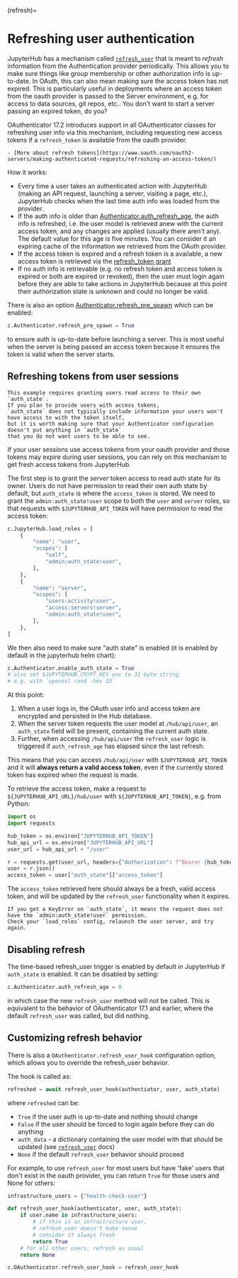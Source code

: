 (refresh)=

# Refreshing user authentication

JupyterHub has a mechanism called [`refresh_user`](inv:jupyterhub:py:method#jupyterhub.auth.Authenticator.refresh_user) that is meant to _refresh_ information from the Authentication provider periodically.
This allows you to make sure things like group membership or other authorization info is up-to-date.
In OAuth, this can also mean making sure the access token has not expired.
This is particularly useful in deployments where an access token from the oauth provider is passed to the Server environment,
e.g. for access to data sources, git repos, etc..
You don't want to start a server passing an expired token, do you?

OAuthenticator 17.2 introduces support in all OAuthenticator classes for refreshing user info via this mechanism, including requesting new access tokens if a `refresh_token` is available from the oauth provider.

```{seealso}
- [More about refresh tokens](https://www.oauth.com/oauth2-servers/making-authenticated-requests/refreshing-an-access-token/)
```

How it works:

- Every time a user takes an authenticated action with JupyterHub
  (making an API request, launching a server, visiting a page, etc.),
  JupyterHub checks when the last time auth info was loaded from the provider.
- If the auth info is older than [Authenticator.auth_refresh_age](inv:jupyterhub:py:attribute#jupyterhub.auth.Authenticator.auth_refresh_age), the auth info is refreshed,
  i.e. the user model is retrieved anew with the current access token, and any changes are applied (usually there aren't any).
  The default value for this age is five minutes.
  You can consider it an expiring cache of the information we retrieved from the OAuth provider.
- If the access token is expired and a refresh token is a available,
  a new access token is retrieved via the [refresh_token grant](https://www.oauth.com/oauth2-servers/making-authenticated-requests/refreshing-an-access-token/)
- If no auth info is retrievable (e.g. no refresh token and access token is expired or both are expired or revoked),
  then the user must login again before they are able to take actions in JupyterHub
  because at this point their authorization state is unknown and could no longer be valid.

There is also an option [Authenticator.refresh_pre_spawn](inv:jupyterhub:py:attribute#jupyterhub.auth.Authenticator.refresh_pre_spawn) which can be enabled:

```python
c.Authenticator.refresh_pre_spawn = True
```

to ensure auth is up-to-date before launching a server.
This is most useful when the server is being passed an access token
because it ensures the token is valid when the server starts.

## Refreshing tokens from user sessions

```{warning}
This example requires granting users read access to their own `auth_state`.
If you plan to provide users with access tokens,
`auth_state` does not typically include information your users won't have access to with the token itself,
but it is worth making sure that your Authenticator configuration doesn't put anything in `auth_state`
that you do not want users to be able to see.
```

If your user sessions use access tokens from your oauth provider and those tokens may expire during user sessions,
you can rely on this mechanism to get fresh access tokens from JupyterHub.

The first step is to grant the _server_ token access to read auth state for its owner.
Users do not have permission to read their own auth state by default,
but `auth_state` is where the `access_token` is stored.
We need to grant the `admin:auth_state!user` scope to both the `user` and `server` roles,
so that requests with `$JUPYTERHUB_API_TOKEN` will have permission to read the access token:

```python
c.JupyterHub.load_roles = [
    {
        "name": "user",
        "scopes": [
            "self",
            "admin:auth_state!user",
        ],
    },
    {
        "name": "server",
        "scopes": [
            "users:activity!user",
            "access:servers!server",
            "admin:auth_state!user",
        ],
    },
]
```

We then also need to make sure "auth state" is enabled
(it is enabled by default in the jupyterhub helm chart):

```python
c.Authenticator.enable_auth_state = True
# also set $JUPYTERHUB_CRYPT_KEY env to 32-byte string
# e.g. with `openssl rand -hex 32`
```

At this point:

1. When a user logs in, the OAuth user info and access token are encrypted and persisted in the Hub database.
2. When the server token requests the user model at `/hub/api/user`, an `auth_state` field will be present, containing the current auth state.
3. Further, when accessing `/hub/api/user` the `refresh_user` logic is triggered if `auth_refresh_age` has elapsed since the last refresh.

This means that you can access `/hub/api/user` with `$JUPYTERHUB_API_TOKEN` and it will **always return a valid access token**,
even if the currently stored token has expired when the request is made.

To retrieve the access token, make a request to `${JUPYTERHUB_API_URL}/hub/user` with `${JUPYTERHUB_API_TOKEN}`, e.g. from Python:

```python
import os
import requests

hub_token = os.environ["JUPYTERHUB_API_TOKEN"]
hub_api_url = os.environ["JUPYTERHUB_API_URL"]
user_url = hub_api_url + "/user"

r = requests.get(user_url, headers={"Authorization": f"Bearer {hub_token}"})
user = r.json()
access_token = user["auth_state"]["access_token"]
```

The `access_token` retrieved here should always be a fresh, valid access token,
and will be updated by the `refresh_user` functionality when it expires.

```{note}
If you get a KeyError on `auth_state`, it means the request does not have the `admin:auth_state!user` permission.
Check your `load_roles` config, relaunch the user server, and try again.
```

## Disabling refresh

The time-based refresh_user trigger is enabled by default in JupyterHub if `auth_state` is enabled.
It can be disabled by setting:

```python
c.Authenticator.auth_refresh_age = 0
```

in which case the new `refresh_user` method will not be called.
This is equivalent to the behavior of OAuthenticator 17.1 and earlier,
where the default `refresh_user` was called, but did nothing.

## Customizing refresh behavior

There is also a `OAuthenticator.refresh_user_hook` configuration option,
which allows you to override the refresh_user behavior.

The hook is called as:

```python
refreshed = await refresh_user_hook(authentiator, user, auth_state)
```

where `refreshed` can be:

- `True` if the user auth is up-to-date and nothing should change
- `False` if the user should be forced to login again before they can do anything
- `auth_data` - a dictionary containing the user model with that should be updated (see [`refresh_user`](inv:jupyterhub:py:method#jupyterhub.auth.Authenticator.refresh_user) docs)
- `None` if the default `refresh_user` behavior should proceed

For example, to use `refresh_user` for most users but have 'fake' users that don't exist in the oauth provider, you can return `True` for those users and None for others:

```python
infrastructure_users = {"health-check-user"}

def refresh_user_hook(authenticator, user, auth_state):
    if user.name in infrastructure_users:
        # if this is an infrastructure user,
        # refresh_user doesn't make sense
        # consider it always fresh
        return True
    # for all other users, refresh as usual
    return None

c.OAuthenticator.refresh_user_hook = refresh_user_hook
```
